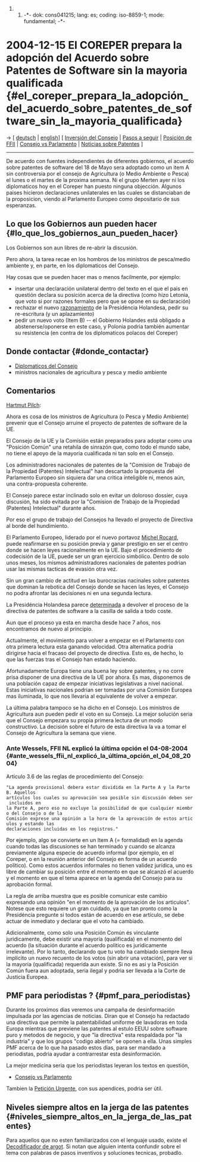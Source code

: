 1.  1.  -\*- dok: cons041215; lang: es; coding: iso-8859-1; mode:
        fundamental; -\*-

# 2004-12-15 El COREPER prepara la adopción del Acuerdo sobre Patentes de Software sin la mayoria qualificada {#el_coreper_prepara_la_adopción_del_acuerdo_sobre_patentes_de_software_sin_la_mayoria_qualificada}

-\> \[ [ deutsch](Cons041215De "wikilink") \| [
english](Cons041215En "wikilink")\] \[ [ Inversión del
Consejo](ConsRevers04En "wikilink") \| [ Pasos a
seguir](ConsStep0406En "wikilink") \| [Posición de
FFII](http://swpat.ffii.org/analysis/needs/ "wikilink") \| [Consejo vs
Parlamento](http://swpat.ffii.org/papers/europarl0309/cons0401/tab/ "wikilink")
\| [ Noticias sobre Patentes](SwpatcninoEn "wikilink") \]

------------------------------------------------------------------------

De acuerdo con fuentes independientes de diferentes gobiernos, el
acuerdo sobre patentes de software del 18 de Mayo sera adoptado como un
item A sin controversia por el consejo de Agricultura (o Medio Ambiente
o Pesca) el lunes o el martes de la proxima semana. Ni el grupo Merten
ayer ni los diplomaticos hoy en el Coreper han puesto ninguna objección.
Algunos paises hicieron declaraciones unilaterales en las cuales se
distanciaban de la proposicion, viendo al Parlamento Europeo como
depositario de sus esperanzas.

## Lo que los Gobiernos aun pueden hacer {#lo_que_los_gobiernos_aun_pueden_hacer}

Los Gobiernos son aun libres de re-abrir la discusión.

Pero ahora, la tarea recae en los hombros de los ministros de
pesca/medio ambiente y, en parte, en los diplomaticos del Consejo.

Hay cosas que se pueden hacer mas o menos facilmente, por ejemplo:

-   insertar una declaración unilateral dentro del texto en el que el
    pais en questión declara su posición acerca de la directiva (como
    hizo Letonia, que voto si por razones formales pero que se opone en
    su declaración)
-   rechazar el nuevo [ razonamiento](Cons041203En "wikilink") de la
    Presidéncia Holandesa, pedir su re-escritura (y un aplazamiento)
-   pedir un nuevo voto (Item B) \-- el Gobierno Holandes está obligado
    a abstenerse/oponerse en este caso, y Polonia podria también
    aumentar su resistencia (en contra de los diplomaticos polacos del
    Coreper)

## Donde contactar {#donde_contactar}

-   [Diplomaticos del
    Consejo](http://europa.eu.int/idea/bin/dispent.pl?lang=en&entity_id=6623 "wikilink")
-   ministros nacionales de agricultura y pesca y medio ambiente

## Comentarios

[ Hartmut Pilch](HartmutPilchEn "wikilink"):

Ahora es cosa de los ministros de Agricultura (o Pesca y Medio Ambiente)
prevenir que el Consejo arruine el proyecto de patentes de software de
la UE.

El Consejo de la UE y la Comisión están preparados para adoptar como una
\"Posición Común\" una retahila de sinrazón que, como todo el mundo
sabe, no tiene el apoyo de la mayoria cualificada ni tan solo en el
Consejo.

Los administradores nacionales de patentes de la \"Comision de Trabajo
de la Propiedad (Patentes) Intelectual\" han descartado la propuesta del
Parlamento Europeo sin siquiera dar una critica inteligible ni, menos
aún, una contra-propuesta coherente.

El Consejo parece estar inclinado solo en evitar un doloroso dossier,
cuya discusión, ha sido evitada por la \"Comision de Trabajo de la
Propiedad (Patentes) Intelectual\" durante años.

Por eso el grupo de trabajo del Consejos ha llevado el proyecto de
Directiva al borde del hundimiento.

El Parlamento Europeo, liderado por el nuevo portavoz [ Michel
Rocard](MichelRocardEn "wikilink"), puede reafirmarse en su posición
previa y ganar prestigio en ser el centro donde se hacen leyes
racionalmente en la UE. Bajo el procedimiento de codecisión de la UE,
puede ser un gran ejercicio simbólico. Dentro de solo unos meses, los
mismos administradores nacionales de patentes podrian usar las mismas
tacticas de evasión otra vez.

Sin un gran cambio de actitud en las burocracias nacinales sobre
patentes que dominan la rebotica del Consejo donde se hacen las leyes,
el Consejo no podra afrontar las decisiones ni en una segunda lectura.

La Presidéncia Holandesa parece [ determinada](Nlpl0411En "wikilink") a
devolver el proceso de la directiva de patentes de software a la casilla
de salida a todo coste.

Aun que el proceso ya esta en marcha desde hace 7 años, nos encontramos
de nuevo al principio.

Actualmente, el movimiento para volver a empezar en el Parlamento con
otra primera lectura esta ganando velocidad. Otra alternatica podria
dirigirse hacia el fracaso del proyecto de directiva. Esto es, de hecho,
lo que las fuerzas tras el Consejo han estado haciendo.

Afortunadamente Europa tiene una buena ley sobre patentes, y no corre
prisa disponer de una directiva de la UE por ahora. Es mas, disponemos
de una población capaz de empezar iniciativas legislativas a nivel
nacional. Estas iniciativas nacionales podrian ser tomadas por una
Comisión Europea mas iluminada, lo que nos llevaria al equivalente de
volver a empezar.

La última palabra tampoco se ha dicho en el Consejo. Los ministros de
Agricultura aun pueden pedir el voto en su Consejo. La mejor solución
seria que el Consejo empezara su propia primera lectura de un modo
constructivo. La decisión sobre el futuro de esta directiva la va a
tomar el Consejo de Agricultura la semana que viene.

### Ante Wessels, FFII NL explicó la última opción el 04-08-2004 {#ante_wessels_ffii_nl_explicó_la_última_opción_el_04_08_2004}

Articulo 3.6 de las reglas de procedimiento del Consejo:

`"La agenda provisional debera estar dividida en la Parte A y la Parte B. Aquellos`\
`artículos los cuales su aprovación sea posible sin discusión deben ser incluidos en `\
`la Parte A, pero eso no excluye la posibilidad de que cualquier miembro del Consejo o de la`\
`Comisión exprese una opinión a la hora de la aprovación de estos articulos y estando las `\
`declaraciones incluidas en los registros."`

Por ejemplo, algo se convierte en un Item A (= formalidad) en la agenda
cuando todas las discusiones se han terminado y cuando se alcanza
previamente alguna especie de acuerdo informal (por ejemplo, en el
Coreper, o en la reunión anterior del Consejo en forma de un acuerdo
político). Como estos acuerdos informales no tienen validez jurídica,
uno es libre de cambiar su posición entre el momento en que se alcanzó
el acuerdo y el momento en que el tema aparece en la agenda del Consejo
para su aprobación formal.

La regla de arriba muestra que es posible comunicar este cambio
expresando una opinión \"en el momento de la aprovación de los
articulos\". Notese que esto requiere un gran cuidado, ya que tan pronto
como la Presidéncia pregunte si todos están de acuerdo en ese artículo,
se debe actuar de inmediato y declarar que el voto ha cambiado.

Adicionalmente, como solo una Posición Común és vinculante
juridicamente, debe existir una mayoría (qualificada) en el momento del
acuerdo (la situación durante el acuerdo politico es juridicamente
irrelevante). Por lo tanto, declarando que tu voto ha cambiado siempre
lleva implícito un nuevo recuento de los votos (sin abrir una votación),
para ver si la mayoria (qualificada) requerida aun existe. Si no es asi
y la Posición Común fuera aun adoptada, seria ilegal y podria ser
llevada a la Corte de Justicia Europea.

## PMF para periodistas ? {#pmf_para_periodistas}

Durante los proximos dias veremos una campaña de desinformación
impulsada por las agencias de noticias. Diran que el Consejo ha
redactado una directiva que permite la patentabilidad uniforme de
lavadoras en toda Europa mientras que previene las patentes al estulo
EEUU sobre software puro y metodos de negocio, y que \"la directiva\"
esta respaldada por \"la industria\" y que los grupos \"codigo abierto\"
se oponen a ella. Unas simples PMF acerca de lo que ha pasado estos
dias, para ser mandado a periodistas, podria ayudar a contrarrestar esta
desinformación.

La mejor medicina seria que los periodistas leyeran los textos en
questión,

-   [Consejo vs
    Parlamento](http://swpat.ffii.org/papers/europarl0309/cons0401/tab/ "wikilink")

Tambien la [Petición
Urgente](http://swpat.ffii.org/xatra/cons0406/index.es.html "wikilink"),
con sus apendices, podria ser útil.

## Niveles siempre altos en la jerga de las patentes {#niveles_siempre_altos_en_la_jerga_de_las_patentes}

Para aquellos que no esten familiarizados con el lenguaje usado, existe
el [Decodificador de
argot](http://codeliberty.org/newspeakdecoder.htm "wikilink"). Si notan
que alguien intenta confundir sobre el tema con palabras de pasos
inventivos y soluciones tecnicas, probadlo.
